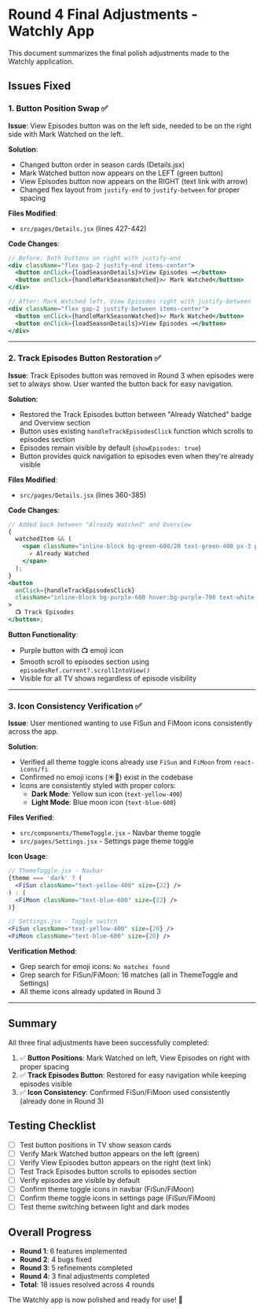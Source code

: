 # Round 4 Final Adjustments - Watchly App

This document summarizes the final polish adjustments made to the Watchly application.

## Issues Fixed

### 1. Button Position Swap ✅

**Issue**: View Episodes button was on the left side, needed to be on the right side with Mark Watched on the left.

**Solution**:

- Changed button order in season cards (Details.jsx)
- Mark Watched button now appears on the LEFT (green button)
- View Episodes button now appears on the RIGHT (text link with arrow)
- Changed flex layout from `justify-end` to `justify-between` for proper spacing

**Files Modified**:

- `src/pages/Details.jsx` (lines 427-442)

**Code Changes**:

```jsx
// Before: Both buttons on right with justify-end
<div className="flex gap-2 justify-end items-center">
  <button onClick={loadSeasonDetails}>View Episodes →</button>
  <button onClick={handleMarkSeasonWatched}>✓ Mark Watched</button>
</div>

// After: Mark Watched left, View Episodes right with justify-between
<div className="flex gap-2 justify-between items-center">
  <button onClick={handleMarkSeasonWatched}>✓ Mark Watched</button>
  <button onClick={loadSeasonDetails}>View Episodes →</button>
</div>
```

---

### 2. Track Episodes Button Restoration ✅

**Issue**: Track Episodes button was removed in Round 3 when episodes were set to always show. User wanted the button back for easy navigation.

**Solution**:

- Restored the Track Episodes button between "Already Watched" badge and Overview section
- Button uses existing `handleTrackEpisodesClick` function which scrolls to episodes section
- Episodes remain visible by default (`showEpisodes: true`)
- Button provides quick navigation to episodes even when they're already visible

**Files Modified**:

- `src/pages/Details.jsx` (lines 360-385)

**Code Changes**:

```jsx
// Added back between "Already Watched" and Overview
{
  watchedItem && (
    <span className="inline-block bg-green-600/20 text-green-400 px-3 py-1 rounded-full text-sm">
      ✓ Already Watched
    </span>
  );
}
<button
  onClick={handleTrackEpisodesClick}
  className="inline-block bg-purple-600 hover:bg-purple-700 text-white px-6 py-2 rounded-lg transition-all"
>
  📺 Track Episodes
</button>;
```

**Button Functionality**:

- Purple button with 📺 emoji icon
- Smooth scroll to episodes section using `episodesRef.current?.scrollIntoView()`
- Visible for all TV shows regardless of episode visibility

---

### 3. Icon Consistency Verification ✅

**Issue**: User mentioned wanting to use FiSun and FiMoon icons consistently across the app.

**Solution**:

- Verified all theme toggle icons already use `FiSun` and `FiMoon` from `react-icons/fi`
- Confirmed no emoji icons (☀️🌙) exist in the codebase
- Icons are consistently styled with proper colors:
  - **Dark Mode**: Yellow sun icon (`text-yellow-400`)
  - **Light Mode**: Blue moon icon (`text-blue-600`)

**Files Verified**:

- `src/components/ThemeToggle.jsx` - Navbar theme toggle
- `src/pages/Settings.jsx` - Settings page theme toggle

**Icon Usage**:

```jsx
// ThemeToggle.jsx - Navbar
{theme === 'dark' ? (
  <FiSun className="text-yellow-400" size={22} />
) : (
  <FiMoon className="text-blue-600" size={22} />
)}

// Settings.jsx - Toggle switch
<FiSun className="text-yellow-400" size={20} />
<FiMoon className="text-blue-600" size={20} />
```

**Verification Method**:

- Grep search for emoji icons: `No matches found`
- Grep search for FiSun/FiMoon: 16 matches (all in ThemeToggle and Settings)
- All theme icons already updated in Round 3

---

## Summary

All three final adjustments have been successfully completed:

1. ✅ **Button Positions**: Mark Watched on left, View Episodes on right with proper spacing
2. ✅ **Track Episodes Button**: Restored for easy navigation while keeping episodes visible
3. ✅ **Icon Consistency**: Confirmed FiSun/FiMoon used consistently (already done in Round 3)

## Testing Checklist

- [ ] Test button positions in TV show season cards
- [ ] Verify Mark Watched button appears on the left (green)
- [ ] Verify View Episodes button appears on the right (text link)
- [ ] Test Track Episodes button scrolls to episodes section
- [ ] Verify episodes are visible by default
- [ ] Confirm theme toggle icons in navbar (FiSun/FiMoon)
- [ ] Confirm theme toggle icons in settings page (FiSun/FiMoon)
- [ ] Test theme switching between light and dark modes

## Overall Progress

- **Round 1**: 6 features implemented
- **Round 2**: 4 bugs fixed
- **Round 3**: 5 refinements completed
- **Round 4**: 3 final adjustments completed
- **Total**: 18 issues resolved across 4 rounds

The Watchly app is now polished and ready for use! 🎉
